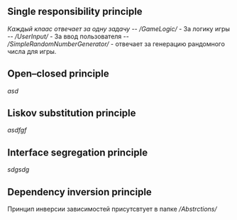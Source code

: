## Single responsibility principle
*Каждый клаас отвечает за одну задачу*
-- */GameLogic/* - За логику игры
-- */UserInput/* - За ввод пользователя
-- */SimpleRandomNumberGenerator/* - отвечает за генерацию рандомного числа для игры.
## Open–closed principle
*asd*
## Liskov substitution principle
*asdfgf*
## Interface segregation principle
*sdgsdg*
## Dependency inversion principle
Принцип инверсии зависимостей присутсвтует в папке */Abstrctions/*